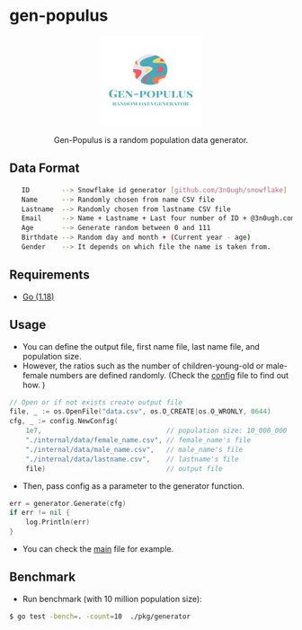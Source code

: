 # gen-populus
<div align="center">
  <img src="./images/GSlogo.jpg" alt="drawing" width="180" height="160"/>
</div>

<p align="center"> Gen-Populus is a random population data generator.</p>


## Data Format
```Bash
   ID        --> Snowflake id generator [github.com/3n0ugh/snowflake]
   Name      --> Randomly chosen from name CSV file 
   Lastname  --> Randomly chosen from lastname CSV file
   Email     --> Name + Lastname + Last four number of ID + @3n0ugh.com
   Age       --> Generate random between 0 and 111
   Birthdate --> Random day and month + (Current year - age)
   Gender    --> It depends on which file the name is taken from.
```

## Requirements
- [Go (1.18)](https://go.dev/dl/)

## Usage

- You can define the output file, first name file, last name file, and population size. 
- However, the ratios such as the number of children-young-old or male-female numbers are defined randomly. 
(Check the [config](./internal/config/config.go) file to find out how. )
```go
// Open or if not exists create output file
file, _ := os.OpenFile("data.csv", os.O_CREATE|os.O_WRONLY, 0644)
cfg, _ := config.NewConfig(
	1e7,                               // population size: 10_000_000
	"./internal/data/female_name.csv", // female_name's file
	"./internal/data/male_name.csv",   // male_name's file
	"./internal/data/lastname.csv",    // lastname's file
	file)                              // output file
```
- Then, pass config as a parameter to the generator function.
```go
err = generator.Generate(cfg)
if err != nil {
	log.Println(err)
}
```
- You can check the [main](main.go) file for example.

## Benchmark
- Run benchmark (with 10 million population size):
```Bash
$ go test -bench=. -count=10  ./pkg/generator   
```